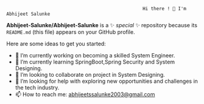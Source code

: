 <!-- ![Header](./github-header-.png )-->
                                                      Hi there ! 👋 I'm Abhijeet Salunke

**Abhijeet-Salunke/Abhijeet-Salunke** is a ✨ _special_ ✨ repository because its `README.md` (this file) appears on your GitHub profile.

Here are some ideas to get you started:

- 🔭 I’m currently working on becoming a skilled System Engineer.
- 🌱 I’m currently learning SpringBoot,Spring Security and System Designing.
- 👯 I’m looking to collaborate on project in System Designing.
- 🤔 I’m looking for help with exploring new opportunities and challenges in the tech industry.
- 📫 How to reach me: abhijeetssalunke2003@gmail.com

